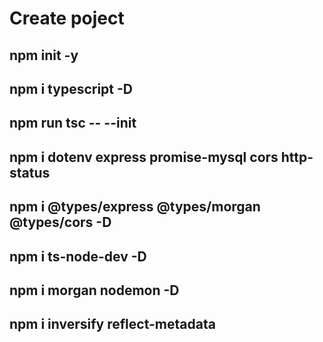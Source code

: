 # Create poject
## npm init -y
## npm i typescript -D
## npm run tsc -- --init
## npm i dotenv express promise-mysql cors http-status
## npm i @types/express @types/morgan @types/cors -D
## npm i ts-node-dev -D
## npm i morgan nodemon -D
## npm i inversify reflect-metadata